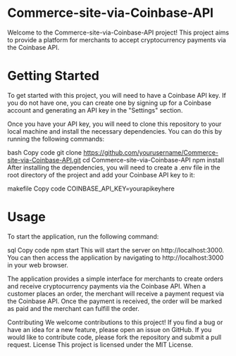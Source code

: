 <h1>Commerce-site-via-Coinbase-API</h1>
Welcome to the Commerce-site-via-Coinbase-API project! This project aims to provide a platform for merchants to accept cryptocurrency payments via the Coinbase API.

<h1>Getting Started</h1>
To get started with this project, you will need to have a Coinbase API key. If you do not have one, you can create one by signing up for a Coinbase account and generating an API key in the "Settings" section.

Once you have your API key, you will need to clone this repository to your local machine and install the necessary dependencies. You can do this by running the following commands:

bash
Copy code
git clone https://github.com/yourusername/Commerce-site-via-Coinbase-API.git
cd Commerce-site-via-Coinbase-API
npm install
After installing the dependencies, you will need to create a .env file in the root directory of the project and add your Coinbase API key to it:

makefile
Copy code
COINBASE_API_KEY=yourapikeyhere


<h1>Usage</h1>
To start the application, run the following command:

sql
Copy code
npm start
This will start the server on http://localhost:3000. You can then access the application by navigating to http://localhost:3000 in your web browser.

The application provides a simple interface for merchants to create orders and receive cryptocurrency payments via the Coinbase API. When a customer places an order, the merchant will receive a payment request via the Coinbase API. Once the payment is received, the order will be marked as paid and the merchant can fulfill the order.

Contributing
We welcome contributions to this project! If you find a bug or have an idea for a new feature, please open an issue on GitHub. If you would like to contribute code, please fork the repository and submit a pull request.
License
This project is licensed under the MIT License.
